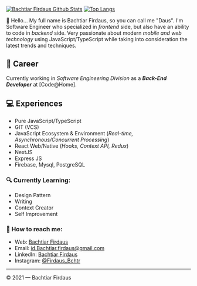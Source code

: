 [![Bachtiar Firdaus Github Stats](https://github-readme-stats.vercel.app/api?username=Bachtiar-Firdaus&count_private=true&theme=default&show_icons=true)](https://github.com/Bachtiar-Firdaus)
[![Top Langs](https://github-readme-stats.vercel.app/api/top-langs/?username=Bachtiar-Firdaus&layout=compact)](https://github.com/Bachtiar-Firdaus)
<br>

👋 Hello... My full name is Bachtiar Firdaus, so you can call me "Daus". I'm Software Engineer who specialized in _frontend_ side, but also have an ability to code in _backend_ side. Very passionate about modern _mobile and web technology_ using JavaScript/TypeScript while taking into consideration the latest trends and techniques.

## 💼 Career

Currently working in _Software Engineering Division_ as a **_Back-End Developer_** at [Code@Home].

## 💻 Experiences

- Pure JavaScript/TypeScript
- GIT (VCS)
- JavaScript Ecosystem & Environment (_Real-time, Asynchronous/Concurrent Processing_)
- React Web/Native (_Hooks, Context API, Redux_)
- NextJS
- Express JS
- Firebase, Mysql, PostgreSQL

### 🔍 Currently Learning:

- Design Pattern
- Writing
- Context Creator
- Self Improvement

### 🚀 How to reach me:

- Web: [Bachtiar Firdaus](https://bachtiar-firdaus.github.io)
- Email: [id.Bachtiar.firdaus@gmail.com](id.Bachtiar.firdaus@gmail.com)
- LinkedIn: [Bachtiar Firdaus](https://www.linkedin.com/in/bachtiar-firdaus-64b35419b/)
- Instagram: [@Firdaus_Bchtr](https://www.instagram.com/Firdaus_bchtr/)

---

© 2021 — Bachtiar Firdaus
